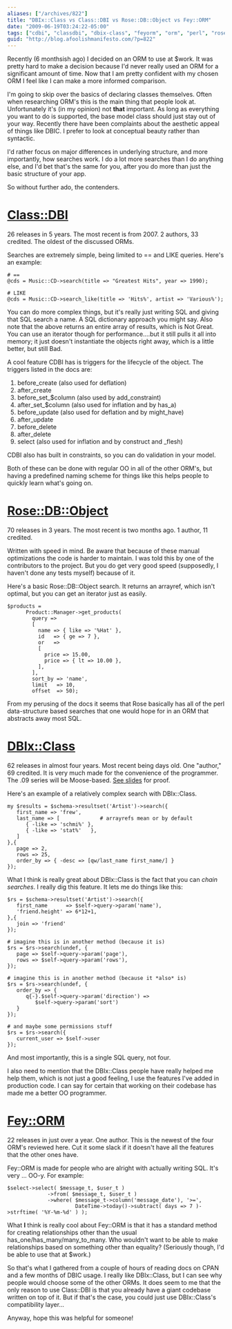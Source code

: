 ```yaml
---
aliases: ["/archives/822"]
title: "DBIx::Class vs Class::DBI vs Rose::DB::Object vs Fey::ORM"
date: "2009-06-19T03:24:22-05:00"
tags: ["cdbi", "classdbi", "dbix-class", "feyorm", "orm", "perl", "rosedbobject"]
guid: "http://blog.afoolishmanifesto.com/?p=822"
---
```

Recently (6 monthsish ago) I decided on an ORM to use at $work. It was pretty hard to make a decision because I'd never really used an ORM for a significant amount of time. Now that I am pretty confident with my chosen ORM I feel like I can make a more informed comparison.

I'm going to skip over the basics of declaring classes themselves. Often when researching ORM's this is the main thing that people look at. Unfortunately it's (in my opinion) not **that** important. As long as everything you want to do is supported, the base model class should just stay out of your way. Recently there have been complaints about the aesthetic appeal of things like DBIC. I prefer to look at conceptual beauty rather than syntactic.

I'd rather focus on major differences in underlying structure, and more importantly, how searches work. I do a lot more searches than I do anything else, and I'd bet that's the same for you, after you do more than just the basic structure of your app.

So without further ado, the contenders.

# [Class::DBI](http://search.cpan.org/~tmtm/Class-DBI-v3.0.17/lib/Class/DBI.pm)

26 releases in 5 years. The most recent is from 2007. 2 authors, 33 credited. The oldest of the discussed ORMs.

Searches are extremely simple, being limited to == and LIKE queries. Here's an example:

    # ==
    @cds = Music::CD->search(title => "Greatest Hits", year => 1990);

    # LIKE
    @cds = Music::CD->search_like(title => 'Hits%', artist => 'Various%');

You can do more complex things, but it's really just writing SQL and giving that SQL search a name. A SQL dictionary approach you might say. Also note that the above returns an entire array of results, which is Not Great. You can use an iterator though for performance....but it still pulls it all into memory; it just doesn't instantiate the objects right away, which is a little better, but still Bad.

A cool feature CDBI has is triggers for the lifecycle of the object. The triggers listed in the docs are:

1. before\_create (also used for deflation)
2. after\_create
3. before\_set\_$column (also used by add\_constraint)
4. after\_set\_$column (also used for inflation and by has\_a)
5. before\_update (also used for deflation and by might\_have)
6. after\_update
7. before\_delete
8. after\_delete
9. select (also used for inflation and by construct and \_flesh)

CDBI also has built in constraints, so you can do validation in your model.

Both of these can be done with regular OO in all of the other ORM's, but having a predefined naming scheme for things like this helps people to quickly learn what's going on.

# [Rose::DB::Object](http://search.cpan.org/~jsiracusa/Rose-DB-Object-0.781/lib/Rose/DB/Object.pm)

70 releases in 3 years. The most recent is two months ago. 1 author, 11 credited.

Written with speed in mind. Be aware that because of these manual optimizations the code is harder to maintain. I was told this by one of the contributors to the project. But you do get very good speed (supposedly, I haven't done any tests myself) because of it.

Here's a basic Rose::DB::Object search. It returns an arrayref, which isn't optimal, but you can get an iterator just as easily.

    $products =
          Product::Manager->get_products(
            query =>
            [
              name => { like => '%Hat' },
              id   => { ge => 7 },
              or   =>
              [
                price => 15.00,
                price => { lt => 10.00 },
              ],
            ],
            sort_by => 'name',
            limit   => 10,
            offset  => 50);

From my perusing of the docs it seems that Rose basically has all of the perl data-structure based searches that one would hope for in an ORM that abstracts away most SQL.

# [DBIx::Class](http://search.cpan.org/~ribasushi/DBIx-Class-0.08107/lib/DBIx/Class.pm)

62 releases in almost four years. Most recent being days old. One "author," 69 credited. It is very much made for the convenience of the programmer. The .09 series will be Moose-based. [See slides](http://www.shadowcat.co.uk/catalyst/talks/-npw-2009/future-of-dbix-class.xul) for proof.

Here's an example of a relatively complex search with DBIx::Class.

    my $results = $schema->resultset('Artist')->search({
       first_name => 'frew',
       last_name => [             # arrayrefs mean or by default
          { -like => 'schmi%' },
          { -like => 'stat%'   },
       ]
    },{
       page => 2,
       rows => 25,
       order_by => { -desc => [qw/last_name first_name/] }
    });

What I think is really great about DBIx::Class is the fact that you can _chain searches_. I really dig this feature. It lets me do things like this:

    $rs = $schema->resultset('Artist')->search({
       first_name      => $self->query->param('name'),
       'friend.height' => 6*12+1,
    },{
       join => 'friend'
    });

    # imagine this is in another method (because it is)
    $rs = $rs->search(undef, {
       page => $self->query->param('page'),
       rows => $self->query->param('rows'),
    });

    # imagine this is in another method (because it *also* is)
    $rs = $rs->search(undef, {
       order_by => {
          q{-}.$self->query->param('direction') =>
             $self->query->param('sort')
       }
    });

    # and maybe some permissions stuff
    $rs = $rs->search({
       current_user => $self->user
    });

And most importantly, this is a single SQL query, not four.

I also need to mention that the DBIx::Class people have really helped me help them, which is not just a good feeling, I use the features I've added in production code. I can say for certain that working on their codebase has made me a better OO programmer.

# [Fey::ORM](http://search.cpan.org/~drolsky/Fey-ORM-0.24/lib/Fey/ORM.pm)

22 releases in just over a year. One author. This is the newest of the four ORM's reviewed here. Cut it some slack if it doesn't have all the features that the other ones have.

Fey::ORM is made for people who are alright with actually writing SQL. It's very ... OO-y. For example:

    $select->select( $message_t, $user_t )
                 ->from( $message_t, $user_t )
                 ->where( $message_t->column('message_date'), '>=',
                          DateTime->today()->subtract( days => 7 )->strftime( '%Y-%m-%d' ) );

What **I** think is really cool about Fey::ORM is that it has a standard method for creating relationships other than the usual has\_one/has\_many/many\_to\_many. Who wouldn't want to be able to make relationships based on something other than equality? (Seriously though, I'd be able to use that at $work.)

So that's what I gathered from a couple of hours of reading docs on CPAN and a few months of DBIC usage. I really like DBIx::Class, but I can see why people would choose some of the other ORMs. It does seem to me that the only reason to use Class::DBI is that you already have a giant codebase written on top of it. But if that's the case, you could just use DBIx::Class's compatibility layer...

Anyway, hope this was helpful for someone!
